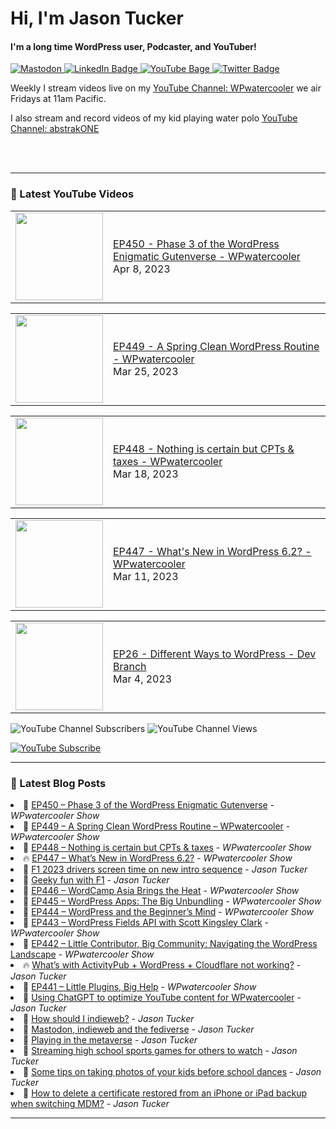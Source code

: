 # Hi, I'm Jason Tucker

#### I'm a long time WordPress user, Podcaster, and YouTuber!

<div id="badges">
  <a href="https://simian.rodeo/@jasontucker">
<img alt="Mastodon" src="https://img.shields.io/mastodon/follow/109265629430158597?domain=https%3A%2F%2Fsimian.rodeo&label=Follow%20%40jasontucker%40simianrodeo%20on%20Mastodon&logo=mastodon&style=for-the-badge">
  </a>
  <a href="https://linkedin.com/in/jasontucker">
    <img src="https://img.shields.io/badge/LinkedIn-blue?style=for-the-badge&logo=linkedin&logoColor=white" alt="LinkedIn Badge"/>
  </a>
  <a href="https://youtube.com/wpwatercooler">
    <img src="https://img.shields.io/youtube/channel/views/UCJwt6pUOwhJgmcJ9j-uS5Jw?label=YouTube&logo=YOUTUBE&style=for-the-badge" alt="YouTube Bage">
  </a>
  <a href="https://twitter.com/jasontucker">
    <img src="https://img.shields.io/badge/Twitter-grey?style=for-the-badge&logo=twitter&logoColor=white" alt="Twitter Badge"/>
  </a>
</div>


Weekly I stream videos live on my [YouTube Channel: WPwatercooler](https://youtube.com/wpwatercooler) we air Fridays at 11am Pacific.

I also stream and record videos of my kid playing water polo [YouTube Channel: abstrakONE](https://youtube.com/abstrakone)



<br />
<br />

---

### 🎥 Latest YouTube Videos

<!-- YOUTUBE:START --><table><tr><td><a href="https://www.youtube.com/watch?v=ZLkeWOYuDwQ"><img width="140px" src="https://i.ytimg.com/vi/ZLkeWOYuDwQ/mqdefault.jpg"></a></td>
<td><a href="https://www.youtube.com/watch?v=ZLkeWOYuDwQ">EP450 - Phase 3 of the WordPress Enigmatic Gutenverse - WPwatercooler</a><br/>Apr 8, 2023</td></tr></table>
<table><tr><td><a href="https://www.youtube.com/watch?v=laN0vFyHJ0c"><img width="140px" src="https://i.ytimg.com/vi/laN0vFyHJ0c/mqdefault.jpg"></a></td>
<td><a href="https://www.youtube.com/watch?v=laN0vFyHJ0c">EP449 - A Spring Clean WordPress Routine  - WPwatercooler</a><br/>Mar 25, 2023</td></tr></table>
<table><tr><td><a href="https://www.youtube.com/watch?v=_4dIUBo_O-0"><img width="140px" src="https://i.ytimg.com/vi/_4dIUBo_O-0/mqdefault.jpg"></a></td>
<td><a href="https://www.youtube.com/watch?v=_4dIUBo_O-0">EP448 - Nothing is certain but CPTs &amp; taxes - WPwatercooler</a><br/>Mar 18, 2023</td></tr></table>
<table><tr><td><a href="https://www.youtube.com/watch?v=11fuZVS3lS8"><img width="140px" src="https://i.ytimg.com/vi/11fuZVS3lS8/mqdefault.jpg"></a></td>
<td><a href="https://www.youtube.com/watch?v=11fuZVS3lS8">EP447 - What&#39;s New in WordPress 6.2? - WPwatercooler</a><br/>Mar 11, 2023</td></tr></table>
<table><tr><td><a href="https://www.youtube.com/watch?v=hEfMsgQW46U"><img width="140px" src="https://i.ytimg.com/vi/hEfMsgQW46U/mqdefault.jpg"></a></td>
<td><a href="https://www.youtube.com/watch?v=hEfMsgQW46U">EP26 - Different Ways to WordPress - Dev Branch</a><br/>Mar 4, 2023</td></tr></table>
<!-- YOUTUBE:END -->


![YouTube Channel Subscribers](https://img.shields.io/youtube/channel/subscribers/UCJwt6pUOwhJgmcJ9j-uS5Jw?style=social)
![YouTube Channel Views](https://img.shields.io/youtube/channel/views/UCJwt6pUOwhJgmcJ9j-uS5Jw?style=social)
<br />

[![YouTube Subscribe](https://img.shields.io/badge/YouTube_@wpwatercooler-SUBSCRIBE-red?logo=youtube&style=for-the-badge&logoColor=red)](https://www.youtube.com/wpwatercooler?sub_confirmation=1) 




---

### 📑 Latest Blog Posts

<!-- BLOG-POST-LIST:START --><li>🚀 <a href='https://wpwatercooler.com/wpwatercooler/ep450-phase-3-of-the-wordpress-enigmatic-gutenverse/'>EP450 – Phase 3 of the WordPress Enigmatic Gutenverse</a> - <em>WPwatercooler Show</em></li><li>💫 <a href='https://wpwatercooler.com/wpwatercooler/ep449-a-spring-clean-wordpress-routine-wpwatercooler/'>EP449 – A Spring Clean WordPress Routine – WPwatercooler</a> - <em>WPwatercooler Show</em></li><li>🚀 <a href='https://wpwatercooler.com/wpwatercooler/ep448-nothing-is-certain-but-cpts-taxes/'>EP448 – Nothing is certain but CPTs &amp; taxes</a> - <em>WPwatercooler Show</em></li><li>🔥 <a href='https://wpwatercooler.com/wpwatercooler/ep447-whats-new-in-wordpress-6-2/'>EP447 – What’s New in WordPress 6.2?</a> - <em>WPwatercooler Show</em></li><li>💫 <a href='https://jasontucker.blog/14443/f1-2023-drivers-screen-time-on-new-intro-sequence'>F1 2023 drivers screen time on new intro sequence</a> - <em>Jason Tucker</em></li><li>💯 <a href='https://jasontucker.blog/14399/geeky-fun-with-f1'>Geeky fun with F1</a> - <em>Jason Tucker</em></li><li>🚀 <a href='https://wpwatercooler.com/wpwatercooler/ep446-wordcamp-asia-brings-the-heat/'>EP446 – WordCamp Asia Brings the Heat</a> - <em>WPwatercooler Show</em></li><li>💫 <a href='https://wpwatercooler.com/wpwatercooler/ep445-wordpress-apps-the-big-unbundling/'>EP445 – WordPress Apps: The Big Unbundling</a> - <em>WPwatercooler Show</em></li><li>💯 <a href='https://wpwatercooler.com/wpwatercooler/ep444-wordpress-and-the-beginners-mind/'>EP444 – WordPress and the Beginner’s Mind</a> - <em>WPwatercooler Show</em></li><li>🚀 <a href='https://wpwatercooler.com/wpwatercooler/ep443-wordpress-fields-api-with-scott-kingsley-clark/'>EP443 – WordPress Fields API with Scott Kingsley Clark</a> - <em>WPwatercooler Show</em></li><li>💫 <a href='https://wpwatercooler.com/wpwatercooler/ep442-little-contributor-big-community-navigating-the-wordpress-landscape/'>EP442 – Little Contributor, Big Community: Navigating the WordPress Landscape</a> - <em>WPwatercooler Show</em></li><li>🔥 <a href='https://jasontucker.blog/14308/whats-with-activitypub-wordpress-cloudflare-not-working'>What’s with ActivityPub + WordPress + Cloudflare not working?</a> - <em>Jason Tucker</em></li><li>💯 <a href='https://wpwatercooler.com/wpwatercooler/ep441-little-plugins-big-help/'>EP441 – Little Plugins, Big Help</a> - <em>WPwatercooler Show</em></li><li>🚀 <a href='https://jasontucker.blog/14252/using-chatgpt-to-optimize-youtube-content-for-wpwatercooler'>Using ChatGPT to optimize YouTube content for WPwatercooler</a> - <em>Jason Tucker</em></li><li>💫 <a href='https://jasontucker.blog/14193/how-should-i-indieweb'>How should I indieweb?</a> - <em>Jason Tucker</em></li><li>🌮 <a href='https://jasontucker.blog/14183/mastodon-indieweb-and-the-fediverse'>Mastodon, indieweb and the fediverse</a> - <em>Jason Tucker</em></li><li>🚀 <a href='https://jasontucker.blog/14112/playing-in-the-metaverse'>Playing in the metaverse</a> - <em>Jason Tucker</em></li><li>🚀 <a href='https://jasontucker.blog/14057/streaming-high-school-sports-games-for-others-to-watch'>Streaming high school sports games for others to watch</a> - <em>Jason Tucker</em></li><li>🌮 <a href='https://jasontucker.blog/14018/some-tips-on-taking-photos-of-your-kids-before-school-dances'>Some tips on taking photos of your kids before school dances</a> - <em>Jason Tucker</em></li><li>💯 <a href='https://jasontucker.blog/14005/how-to-delete-a-certificate-restored-from-an-iphone-or-ipad-backup-when-switching-mdm'>How to delete a certificate restored from an iPhone or iPad backup when switching MDM?</a> - <em>Jason Tucker</em></li><!-- BLOG-POST-LIST:END -->


---
